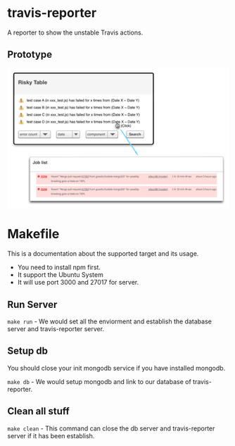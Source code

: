 # travis-reporter
A reporter to show the unstable Travis actions.

## Prototype
![travis-reporter prototype](./travis-reporter-prototype.png)

Makefile
===============================================
This is a documentation about the supported target and its usage.
* You need to install npm first.
* It support the Ubuntu System
* It will use port 3000 and 27017 for server.

Run Server
-------------------------------------------------
`make run` - We would set all the enviorment and establish the database server and  travis-reporter server.

Setup db
------------------------------------------------
You should close your init mongodb service if you have installed mongodb.

`make db` - We would setup mongodb and link to our database of travis-reporter.


Clean all stuff
--------------------------------------------------
`make clean` - This command can close the db server and travis-reporter server if it has been establish.